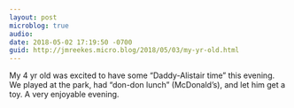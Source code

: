 ```yaml
---
layout: post
microblog: true
audio: 
date: 2018-05-02 17:19:50 -0700
guid: http://jmreekes.micro.blog/2018/05/03/my-yr-old.html
---
```

My 4 yr old was excited to have some “Daddy-Alistair time” this evening. We played at the park, had “don-don lunch” (McDonald’s), and let him get a toy. A very enjoyable evening.
